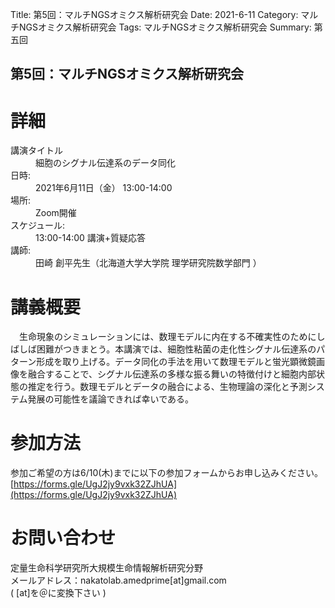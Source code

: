 Title: 第5回：マルチNGSオミクス解析研究会
Date: 2021-6-11
Category: マルチNGSオミクス解析研究会
Tags: マルチNGSオミクス解析研究会
Summary: 第五回

## 第5回：マルチNGSオミクス解析研究会

# 詳細

<div class="detail">
  <dl>
    <dt>講演タイトル</dt>
      <dd class="Title">細胞のシグナル伝達系のデータ同化</dd>
    <dt>日時:</dt>
      <dd class="date">2021年6月11日（金） 13:00-14:00</dd>
    <dt>場所:</dt>
      <dd>Zoom開催</dd>
    <dt>スケジュール:</dt>
    <dd>13:00-14:00 講演+質疑応答</dd>
    <dt>講師:</dt>
      <dd class="Speaker">田崎 創平先生（北海道大学大学院 理学研究院数学部門 ）</dd>
  </dl>
</div>






# 講義概要

　生命現象のシミュレーションには、数理モデルに内在する不確実性のためにしばしば困難がつきまとう。本講演では、細胞性粘菌の走化性シグナル伝達系のパターン形成を取り上げる。データ同化の手法を用いて数理モデルと蛍光顕微鏡画像を融合することで、シグナル伝達系の多様な振る舞いの特徴付けと細胞内部状態の推定を行う。数理モデルとデータの融合による、生物理論の深化と予測システム発展の可能性を議論できれば幸いである。




# 参加方法
参加ご希望の方は6/10(木)までに以下の参加フォームからお申し込みください。<br>[https://forms.gle/UgJ2jy9vxk32ZJhUA](https://forms.gle/UgJ2jy9vxk32ZJhUA)

# お問い合わせ
定量生命科学研究所大規模生命情報解析研究分野<br>
メールアドレス：nakatolab.amedprime[at]gmail.com<br>
( [at]を＠に変換下さい )